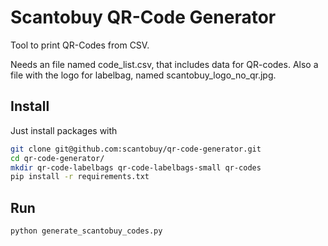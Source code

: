 # Scantobuy QR-Code Generator
Tool to print QR-Codes from CSV.

Needs an file named code_list.csv, that includes data for QR-codes.
Also a file with the logo for labelbag, named scantobuy_logo_no_qr.jpg.

## Install
Just install packages with

```bash
git clone git@github.com:scantobuy/qr-code-generator.git
cd qr-code-generator/
mkdir qr-code-labelbags qr-code-labelbags-small qr-codes
pip install -r requirements.txt
```

## Run

```bash
python generate_scantobuy_codes.py
```
